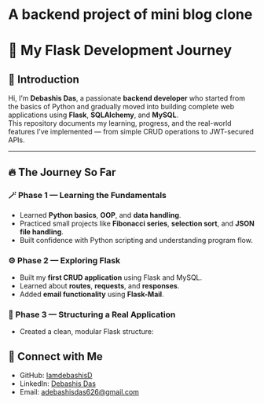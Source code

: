 # A backend project of mini blog clone

# 🚀 My Flask Development Journey

## 🧠 Introduction
Hi, I’m **Debashis Das**, a passionate **backend developer** who started from the basics of Python and gradually moved into building complete web applications using **Flask**, **SQLAlchemy**, and **MySQL**.  
This repository documents my learning, progress, and the real-world features I’ve implemented — from simple CRUD operations to JWT-secured APIs.

---

## 🔥 The Journey So Far

### 🪄 Phase 1 — Learning the Fundamentals
- Learned **Python basics**, **OOP**, and **data handling**.
- Practiced small projects like **Fibonacci series**, **selection sort**, and **JSON file handling**.
- Built confidence with Python scripting and understanding program flow.

### ⚙️ Phase 2 — Exploring Flask
- Built my **first CRUD application** using Flask and MySQL.
- Learned about **routes**, **requests**, and **responses**.
- Added **email functionality** using **Flask-Mail**.

### 🧩 Phase 3 — Structuring a Real Application
- Created a clean, modular Flask structure:

## 🤝 Connect with Me
- GitHub: [IamdebashisD](https://github.com/IamdebashisD)  
- LinkedIn: [Debashis Das](https://www.linkedin.com/in/debashis-das-b18803353/)
- Email: adebashisdas626@gmail.com
